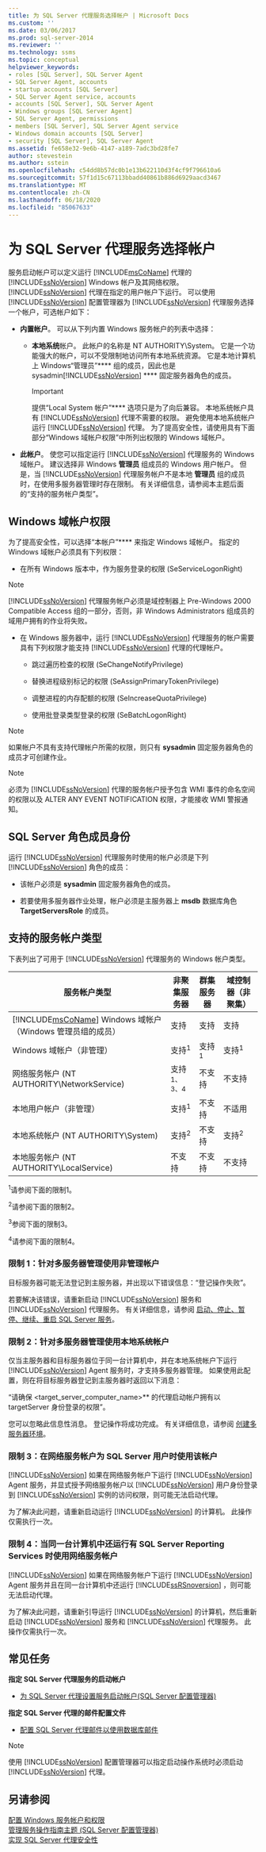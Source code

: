 ```yaml
---
title: 为 SQL Server 代理服务选择帐户 | Microsoft Docs
ms.custom: ''
ms.date: 03/06/2017
ms.prod: sql-server-2014
ms.reviewer: ''
ms.technology: ssms
ms.topic: conceptual
helpviewer_keywords:
- roles [SQL Server], SQL Server Agent
- SQL Server Agent, accounts
- startup accounts [SQL Server]
- SQL Server Agent service, accounts
- accounts [SQL Server], SQL Server Agent
- Windows groups [SQL Server Agent]
- SQL Server Agent, permissions
- members [SQL Server], SQL Server Agent service
- Windows domain accounts [SQL Server]
- security [SQL Server], SQL Server Agent
ms.assetid: fe658e32-9e6b-4147-a189-7adc3bd28fe7
author: stevestein
ms.author: sstein
ms.openlocfilehash: c54dd8b57dc0b1e13b622110d3f4cf9f796610a6
ms.sourcegitcommit: 57f1d15c67113bbadd40861b886d6929aacd3467
ms.translationtype: MT
ms.contentlocale: zh-CN
ms.lasthandoff: 06/18/2020
ms.locfileid: "85067633"
---
```

# <a name="select-an-account-for-the-sql-server-agent-service"></a>为 SQL Server 代理服务选择帐户
  服务启动帐户可以定义运行 [!INCLUDE[msCoName](../../includes/msconame-md.md)] 代理的 [!INCLUDE[ssNoVersion](../../includes/ssnoversion-md.md)] Windows 帐户及其网络权限。 [!INCLUDE[ssNoVersion](../../includes/ssnoversion-md.md)] 代理在指定的用户帐户下运行。 可以使用 [!INCLUDE[ssNoVersion](../../includes/ssnoversion-md.md)] 配置管理器为 [!INCLUDE[ssNoVersion](../../includes/ssnoversion-md.md)] 代理服务选择一个帐户，可选帐户如下：  
  
-   **内置帐户**。 可以从下列内置 Windows 服务帐户的列表中选择：  
  
    -   **本地系统**帐户。 此帐户的名称是 NT AUTHORITY\System。 它是一个功能强大的帐户，可以不受限制地访问所有本地系统资源。 它是本地计算机上 Windows“管理员”**** 组的成员，因此也是  sysadmin[!INCLUDE[ssNoVersion](../../includes/ssnoversion-md.md)] **** 固定服务器角色的成员。  
  
        > [!IMPORTANT]  
        >  提供“Local System 帐户”**** 选项只是为了向后兼容。 本地系统帐户具有 [!INCLUDE[ssNoVersion](../../includes/ssnoversion-md.md)] 代理不需要的权限。 避免使用本地系统帐户运行 [!INCLUDE[ssNoVersion](../../includes/ssnoversion-md.md)] 代理。 为了提高安全性，请使用具有下面部分“Windows 域帐户权限”中所列出权限的 Windows 域帐户。  
  
-   **此帐户**。 使您可以指定运行 [!INCLUDE[ssNoVersion](../../includes/ssnoversion-md.md)] 代理服务的 Windows 域帐户。 建议选择非 Windows **管理员** 组成员的 Windows 用户帐户。 但是，当 [!INCLUDE[ssNoVersion](../../includes/ssnoversion-md.md)] 代理服务帐户不是本地 **管理员** 组的成员时，在使用多服务器管理时存在限制。 有关详细信息，请参阅本主题后面的“支持的服务帐户类型”。  
  
## <a name="windows-domain-account-permissions"></a>Windows 域帐户权限  
 为了提高安全性，可以选择“本帐户”**** 来指定 Windows 域帐户。 指定的 Windows 域帐户必须具有下列权限：  
  
-   在所有 Windows 版本中，作为服务登录的权限 (SeServiceLogonRight)  
  
> [!NOTE]  
>  [!INCLUDE[ssNoVersion](../../includes/ssnoversion-md.md)] 代理服务帐户必须是域控制器上 Pre-Windows 2000 Compatible Access 组的一部分，否则，非 Windows Administrators 组成员的域用户拥有的作业将失败。  
  
-   在 Windows 服务器中，运行 [!INCLUDE[ssNoVersion](../../includes/ssnoversion-md.md)] 代理服务的帐户需要具有下列权限才能支持 [!INCLUDE[ssNoVersion](../../includes/ssnoversion-md.md)] 代理的代理帐户。  
  
    -   跳过遍历检查的权限 (SeChangeNotifyPrivilege)  
  
    -   替换进程级别标记的权限 (SeAssignPrimaryTokenPrivilege)  
  
    -   调整进程的内存配额的权限 (SeIncreaseQuotaPrivilege)  
  
    -   使用批登录类型登录的权限 (SeBatchLogonRight)  
  
> [!NOTE]  
>  如果帐户不具有支持代理帐户所需的权限，则只有 **sysadmin** 固定服务器角色的成员才可创建作业。  
  
> [!NOTE]  
>  必须为 [!INCLUDE[ssNoVersion](../../includes/ssnoversion-md.md)] 代理的服务帐户授予包含 WMI 事件的命名空间的权限以及 ALTER ANY EVENT NOTIFICATION 权限，才能接收 WMI 警报通知。  
  
## <a name="sql-server-role-membership"></a>SQL Server 角色成员身份  
 运行 [!INCLUDE[ssNoVersion](../../includes/ssnoversion-md.md)] 代理服务时使用的帐户必须是下列 [!INCLUDE[ssNoVersion](../../includes/ssnoversion-md.md)] 角色的成员：  
  
-   该帐户必须是 **sysadmin** 固定服务器角色的成员。  
  
-   若要使用多服务器作业处理，帐户必须是主服务器上 **msdb** 数据库角色 **TargetServersRole** 的成员。  
  
## <a name="supported-service-account-types"></a>支持的服务帐户类型  
 下表列出了可用于 [!INCLUDE[ssNoVersion](../../includes/ssnoversion-md.md)] 代理服务的 Windows 帐户类型。  
  
|服务帐户类型|非聚集服务器|群集服务器|域控制器（非聚集）|  
|--------------------------|---------------------------|----------------------|------------------------------------------|  
|[!INCLUDE[msCoName](../../includes/msconame-md.md)] Windows 域帐户（Windows 管理员组的成员）|支持|支持|支持|  
|Windows 域帐户（非管理）|支持<sup>1</sup>|支持<sup>1</sup>|支持<sup>1</sup>|  
|网络服务帐户 (NT AUTHORITY\NetworkService)|支持<sup>1、3、4</sup>|不支持|不支持|  
|本地用户帐户（非管理）|支持<sup>1</sup>|不支持|不适用|  
|本地系统帐户 (NT AUTHORITY\System)|支持<sup>2</sup>|不支持|支持<sup>2</sup>|  
|本地服务帐户 (NT AUTHORITY\LocalService)|不支持|不支持|不支持|  
  
 <sup>1</sup>请参阅下面的限制1。  
  
 <sup>2</sup>请参阅下面的限制2。  
  
 <sup>3</sup>参阅下面的限制3。  
  
 <sup>4</sup>请参阅下面的限制4。  
  
### <a name="limitation-1-using-non-administrative-accounts-for-multiserver-administration"></a>限制 1：针对多服务器管理使用非管理帐户  
 目标服务器可能无法登记到主服务器，并出现以下错误信息：“登记操作失败”。  
  
 若要解决该错误，请重新启动 [!INCLUDE[ssNoVersion](../../includes/ssnoversion-md.md)] 服务和 [!INCLUDE[ssNoVersion](../../includes/ssnoversion-md.md)] 代理服务。 有关详细信息，请参阅 [启动、停止、暂停、继续、重启 SQL Server 服务](../../database-engine/configure-windows/start-stop-pause-resume-restart-sql-server-services.md)。  
  
### <a name="limitation-2-using-the-local-system-account-for-multiserver-administration"></a>限制 2：针对多服务器管理使用本地系统帐户  
 仅当主服务器和目标服务器位于同一台计算机中，并在本地系统帐户下运行 [!INCLUDE[ssNoVersion](../../includes/ssnoversion-md.md)] Agent 服务时，才支持多服务器管理。 如果使用此配置，则在将目标服务器登记到主服务器时返回以下消息：  
  
 “请确保 <target_server_computer_name>** 的代理启动帐户拥有以 targetServer 身份登录的权限”。  
  
 您可以忽略此信息性消息。 登记操作将成功完成。 有关详细信息，请参阅 [创建多服务器环境](create-a-multiserver-environment.md)。  
  
### <a name="limitation-3-using-the-network-service-account-when-it-is-a-sql-server-user"></a>限制 3：在网络服务帐户为 SQL Server 用户时使用该帐户  
 [!INCLUDE[ssNoVersion](../../includes/ssnoversion-md.md)] 如果在网络服务帐户下运行 [!INCLUDE[ssNoVersion](../../includes/ssnoversion-md.md)] Agent 服务，并显式授予网络服务帐户以 [!INCLUDE[ssNoVersion](../../includes/ssnoversion-md.md)] 用户身份登录到 [!INCLUDE[ssNoVersion](../../includes/ssnoversion-md.md)] 实例的访问权限，则可能无法启动代理。  
  
 为了解决此问题，请重新启动运行 [!INCLUDE[ssNoVersion](../../includes/ssnoversion-md.md)] 的计算机。 此操作仅需执行一次。  
  
### <a name="limitation-4-using-the-network-service-account-when-sql-server-reporting-services-is-running-on-the-same-computer"></a>限制 4：当同一台计算机中还运行有 SQL Server Reporting Services 时使用网络服务帐户  
 [!INCLUDE[ssNoVersion](../../includes/ssnoversion-md.md)] 如果在网络服务帐户下运行 [!INCLUDE[ssNoVersion](../../includes/ssnoversion-md.md)] Agent 服务并且在同一台计算机中还运行 [!INCLUDE[ssRSnoversion](../../includes/ssrsnoversion-md.md)] ，则可能无法启动代理。  
  
 为了解决此问题，请重新引导运行 [!INCLUDE[ssNoVersion](../../includes/ssnoversion-md.md)] 的计算机，然后重新启动 [!INCLUDE[ssNoVersion](../../includes/ssnoversion-md.md)] 服务和 [!INCLUDE[ssNoVersion](../../includes/ssnoversion-md.md)] 代理服务。 此操作仅需执行一次。  
  
## <a name="common-tasks"></a>常见任务  
 **指定 SQL Server 代理服务的启动帐户**  
  
-   [为 SQL Server 代理设置服务启动帐户&#40;SQL Server 配置管理器&#41;](set-service-startup-account-sql-server-agent-sql-server-configuration-manager.md)  
  
 **指定 SQL Server 代理的邮件配置文件**  
  
-   [配置 SQL Server 代理邮件以使用数据库邮件](../../relational-databases/database-mail/configure-sql-server-agent-mail-to-use-database-mail.md)  
  
> [!NOTE]  
>  使用 [!INCLUDE[ssNoVersion](../../includes/ssnoversion-md.md)] 配置管理器可以指定启动操作系统时必须启动 [!INCLUDE[ssNoVersion](../../includes/ssnoversion-md.md)] 代理。  
  
## <a name="see-also"></a>另请参阅  
 [配置 Windows 服务帐户和权限](../../database-engine/configure-windows/configure-windows-service-accounts-and-permissions.md)   
 [管理服务操作指南主题 &#40;SQL Server 配置管理器&#41;](../../database-engine/managing-services-how-to-topics-sql-server-configuration-manager.md)   
 [实现 SQL Server 代理安全性](implement-sql-server-agent-security.md)  
  
  
